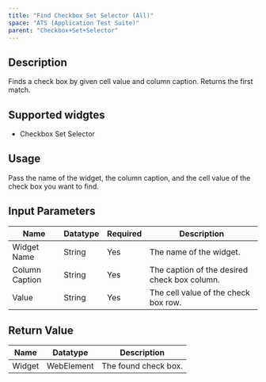 ```yaml
---
title: "Find Checkbox Set Selector (All)"
space: "ATS (Application Test Suite)"
parent: "Checkbox+Set+Selector"
---
```

## Description
Finds a check box by given cell value and column caption. Returns the first match.

## Supported widgtes
 + Checkbox Set Selector

## Usage
Pass the name of the widget, the column caption, and the cell value of the check box you want to find.

## Input Parameters


Name | Datatype | Required | Description
---- | -------- | -------- | ---------------
Widget Name | String | Yes | The name of the widget.
Column Caption | String  | Yes | The caption of the desired check box column.
Value | String | Yes | The cell value of the check box row.

## Return Value

Name | Datatype | Description
---- | --------- | ---------------
Widget | WebElement | The found check box.
